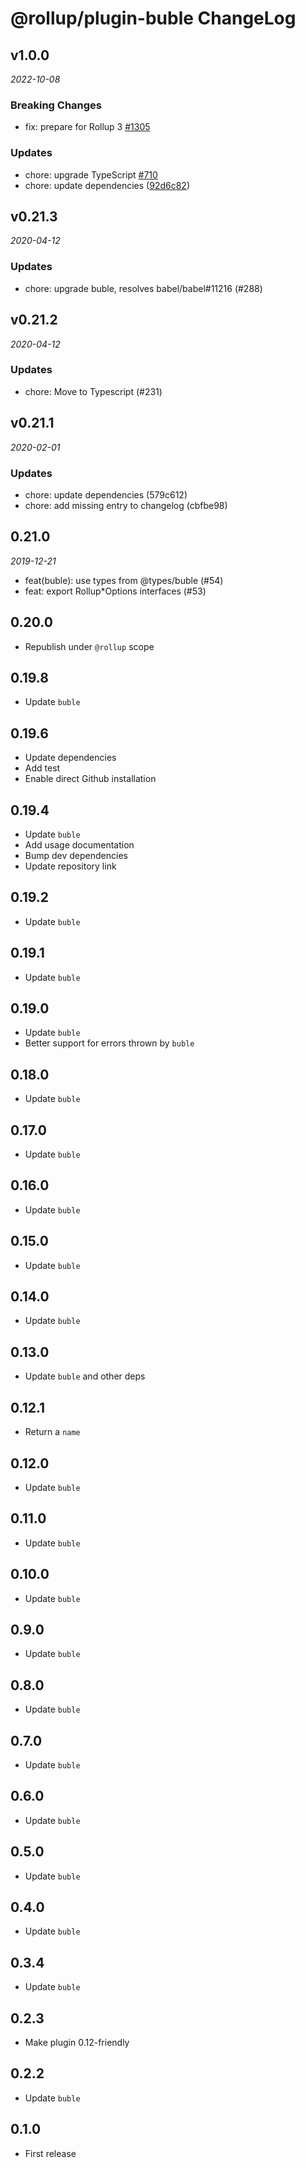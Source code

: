 # @rollup/plugin-buble ChangeLog

## v1.0.0

_2022-10-08_

### Breaking Changes

- fix: prepare for Rollup 3 [#1305](https://github.com/rollup/plugins/pull/1305)

### Updates

- chore: upgrade TypeScript [#710](https://github.com/rollup/plugins/pull/710)
- chore: update dependencies ([92d6c82](https://github.com/rollup/plugins/commit/92d6c8207db101fc82c6aeade0c49a2b9ee361e2))

## v0.21.3

_2020-04-12_

### Updates

- chore: upgrade buble, resolves babel/babel#11216 (#288)

## v0.21.2

_2020-04-12_

### Updates

- chore: Move to Typescript (#231)

## v0.21.1

_2020-02-01_

### Updates

- chore: update dependencies (579c612)
- chore: add missing entry to changelog (cbfbe98)

## 0.21.0

_2019-12-21_

- feat(buble): use types from @types/buble (#54)
- feat: export Rollup\*Options interfaces (#53)

## 0.20.0

- Republish under `@rollup` scope

## 0.19.8

- Update `buble`

## 0.19.6

- Update dependencies
- Add test
- Enable direct Github installation

## 0.19.4

- Update `buble`
- Add usage documentation
- Bump dev dependencies
- Update repository link

## 0.19.2

- Update `buble`

## 0.19.1

- Update `buble`

## 0.19.0

- Update `buble`
- Better support for errors thrown by `buble`

## 0.18.0

- Update `buble`

## 0.17.0

- Update `buble`

## 0.16.0

- Update `buble`

## 0.15.0

- Update `buble`

## 0.14.0

- Update `buble`

## 0.13.0

- Update `buble` and other deps

## 0.12.1

- Return a `name`

## 0.12.0

- Update `buble`

## 0.11.0

- Update `buble`

## 0.10.0

- Update `buble`

## 0.9.0

- Update `buble`

## 0.8.0

- Update `buble`

## 0.7.0

- Update `buble`

## 0.6.0

- Update `buble`

## 0.5.0

- Update `buble`

## 0.4.0

- Update `buble`

## 0.3.4

- Update `buble`

## 0.2.3

- Make plugin 0.12-friendly

## 0.2.2

- Update `buble`

## 0.1.0

- First release
